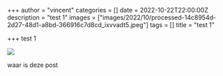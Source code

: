 +++
author = "vincent"
categories = []
date = 2022-10-22T22:00:00Z
description = "test 1"
images = ["images/2022/10/processed-14c8954d-2d27-48d1-a8bd-366916c7d8cd_ixvvadt5.jpeg"]
tags = []
title = "test 1"

+++
test 1

![](images/2022/10/processed-74efe377-c336-40c9-a376-26be28947c53_hbbh7mnv.jpeg)

waar is deze post